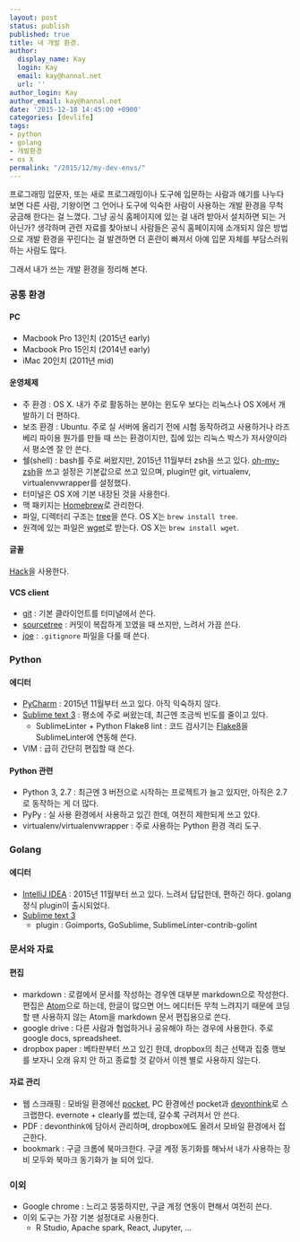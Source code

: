 ```yaml
---
layout: post
status: publish
published: true
title: 내 개발 환경.
author:
  display_name: Kay
  login: Kay
  email: kay@hannal.net
  url: ''
author_login: Kay
author_email: kay@hannal.net
date: '2015-12-18 14:45:00 +0900'
categories: [devlife]
tags:
- python
- golang
- 개발환경
- os X
permalink: "/2015/12/my-dev-envs/"
---
```


프로그래밍 입문자, 또는 새로 프로그래밍이나 도구에 입문하는 사람과 얘기를 나누다 보면 다른 사람, 기왕이면 그 언어나 도구에 익숙한 사람이 사용하는 개발 환경을 무척 궁금해 한다는 걸 느꼈다. 그냥 공식 홈페이지에 있는 걸 내려 받아서 설치하면 되는 거 아닌가? 생각하며 관련 자료를 찾아보니 사람들은 공식 홈페이지에 소개되지 않은 방법으로 개발 환경을 꾸린다는 걸 발견하면 더 혼란이 빠져서 아예 입문 자체를 부담스러워 하는 사람도 많다.

그래서 내가 쓰는 개발 환경을 정리해 본다.

### 공통 환경

#### PC

- Macbook Pro 13인치 (2015년 early)
- Macbook Pro 15인치 (2014년 early)
- iMac 20인치 (2011년 mid)

#### 운영체제

- 주 환경 : OS X. 내가 주로 활동하는 분야는 윈도우 보다는 리눅스나 OS X에서 개발하기 더 편하다.
- 보조 환경 : Ubuntu. 주로 실 서버에 올리기 전에 시험 동작하려고 사용하거나 라즈베리 파이용 뭔가를 만들 때 쓰는 환경이지만, 집에 있는 리눅스 박스가 저사양이라서 평소엔 잘 안 쓴다.
- 쉘(shell) : bash를 주로 써왔지만, 2015년 11월부터 zsh을 쓰고 있다. [oh-my-zsh](https://github.com/robbyrussell/oh-my-zsh)을 쓰고 설정은 기본값으로 쓰고 있으며, plugin만 git, virtualenv, virtualenvwrapper를 설정했다.
- 터미널은 OS X에 기본 내장된 것을 사용한다.
- 맥 패키지는 [Homebrew](http://brew.sh)로 관리한다.
- 파일, 디렉터리 구조는 [tree](http://mama.indstate.edu/users/ice/tree/)을 쓴다. OS X는 `brew install tree`.
- 원격에 있는 파일은 [wget](https://www.gnu.org/software/wget/)로 받는다. OS X는 `brew install wget`.

#### 글꼴

[Hack](http://sourcefoundry.org/hack/)을 사용한다.

#### VCS client

- [git](https://git-scm.com/) : 기본 클라이언트를 터미널에서 쓴다.
- [sourcetree](https://www.sourcetreeapp.com/) : 커밋이 복잡하게 꼬였을 때 쓰지만, 느려서 가끔 쓴다.
- [joe](https://github.com/karan/joe) : `.gitignore` 파일을 다룰 때 쓴다.

### Python

#### 에디터

- [PyCharm](https://www.jetbrains.com/pycharm/) : 2015년 11월부터 쓰고 있다. 아직 익숙하지 않다.
- [Sublime text 3](http://www.sublimetext.com/) : 평소에 주로 써왔는데, 최근엔 조금씩 빈도를 줄이고 있다.
    - SublimeLinter + Python Flake8 lint : 코드 검사기는 [Flake8](https://flake8.readthedocs.org)을 SublimeLinter에 연동해 쓴다.
- VIM : 급히 간단히 편집할 때 쓴다.

#### Python 관련

- Python 3, 2.7 : 최근엔 3 버전으로 시작하는 프로젝트가 늘고 있지만, 아직은 2.7로 동작하는 게 더 많다.
- PyPy : 실 사용 환경에서 사용하고 있긴 한데, 여전히 제한되게 쓰고 있다.
- virtualenv/virtualenvwrapper : 주로 사용하는 Python 환경 격리 도구.


### Golang

#### 에디터

- [IntelliJ IDEA](https://www.jetbrains.com/idea/) : 2015년 11월부터 쓰고 있다. 느려서 답답한데, 편하긴 하다. golang 정식 plugin이 출시되었다.
- [Sublime text 3](http://www.sublimetext.com/)
    - plugin : Goimports, GoSublime, SublimeLinter-contrib-golint

### 문서와 자료

#### 편집

- markdown : 로컬에서 문서를 작성하는 경우엔 대부분 markdown으로 작성한다. 편집은 [Atom](https://atom.io/)으로 하는데, 한글이 많으면 어느 에디터든 무척 느려지기 때문에 코딩 할 땐 사용하지 않는 Atom을 markdown 문서 편집용으로 쓴다.
- google drive : 다른 사람과 협업하거나 공유해야 하는 경우에 사용한다. 주로 google docs, spreadsheet.
- dropbox paper : 베타판부터 쓰고 있긴 한데, dropbox의 최근 선택과 집중 행보를 보자니 오래 유지 안 하고 종료할 것 같아서 이젠 별로 사용하지 않는다.

#### 자료 관리

- 웹 스크래핑 : 모바일 환경에선 [pocket](https://getpocket.com/), PC 환경에선 pocket과 [devonthink](http://www.devontechnologies.com/products/devonthink/overview.html)로 스크랩한다. evernote + clearly를 썼는데, 갈수록 구려져서 안 쓴다.
- PDF : devonthink에 담아서 관리하며, dropbox에도 올려서 모바일 환경에서 접근한다.
- bookmark : 구글 크롬에 북마크한다. 구글 계정 동기화를 해놔서 내가 사용하는 장비 모두와 북마크 동기화가 늘 되어 있다.


### 이외

- Google chrome : 느리고 뚱뚱하지만, 구글 계정 연동이 편해서 여전히 쓴다.
- 이외 도구는 가장 기본 설정대로 사용한다.
    - R Studio, Apache spark, React, Jupyter, ...
